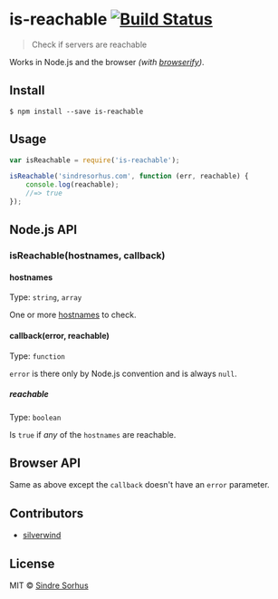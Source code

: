 # is-reachable [![Build Status](https://travis-ci.org/sindresorhus/is-reachable.svg?branch=master)](https://travis-ci.org/sindresorhus/is-reachable)

> Check if servers are reachable

Works in Node.js and the browser *(with [browserify](http://browserify.org))*.


## Install

```
$ npm install --save is-reachable
```


## Usage

```js
var isReachable = require('is-reachable');

isReachable('sindresorhus.com', function (err, reachable) {
	console.log(reachable);
	//=> true
});
```


## Node.js API

### isReachable(hostnames, callback)

#### hostnames

Type: `string`, `array`

One or more [hostnames](https://en.wikipedia.org/wiki/Hostname) to check.

#### callback(error, reachable)

Type: `function`

`error` is there only by Node.js convention and is always `null`.

##### reachable

Type: `boolean`

Is `true` if *any* of the `hostnames` are reachable.


## Browser API

Same as above except the `callback` doesn't have an `error` parameter.


## Contributors

- [silverwind](https://github.com/silverwind)


## License

MIT © [Sindre Sorhus](http://sindresorhus.com)
